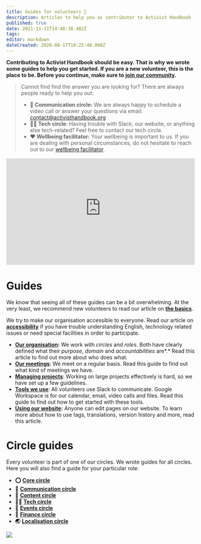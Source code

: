 ```yaml
---
title: Guides for volunteers 📖
description: Articles to help you as contributor to Activist Handbook 
published: true
date: 2021-11-11T14:48:38.402Z
tags: 
editor: markdown
dateCreated: 2020-08-17T10:25:40.098Z
---
```


**Contributing to Activist Handbook should be easy. That is why we wrote some guides to help you get started. If you are a new volunteer, this is the place to be. Before you continue, make sure to** [**join our community**](/join)**.**

> Cannot find find the answer you are looking for? There are always people ready to help you out:
> 
> -   **💬 Communication circle:** We are always happy to schedule a video call or answer your questions via email: [contact@activisthandbook.org](mailto:contact@activisthandbook.org)
> -   **👩‍💻 Tech circle**: Having trouble with Slack, our website, or anything else tech-related? Feel free to contact our tech circle.
> -   **❤️ Wellbeing facilitator:** Your wellbeing is important to us. If you are dealing with personal circumstances, do not hesitate to reach out to our [wellbeing facilitator](wellbeing).

<div style="position: relative;padding-bottom: 56.25%;height: 0;margin-top:16px;background:#eee">
  <iframe width="100%" height="100%" src="https://www.youtube-nocookie.com/embed/dC4KZ2P1-ZU" title="YouTube video player" allow="accelerometer; autoplay; clipboard-write; encrypted-media; gyroscope; picture-in-picture" allowfullscreen style="border:0;position: absolute;top: 0;left: 0;"></iframe>
</div>

# Guides

We know that seeing all of these guides can be a bit overwhelming. At the very least, we recommend new volunteers to read our article on [**the basics**](basics).

We try to make our organisation accessible to everyone. Read our article on [**accessibility**](accessibility) if you have trouble understanding English, technology related issues or need special facilities in order to participate.

-   [**Our organisation**](organisation)**:** We work with *circles* and *roles*. Both have clearly defined what their *purpose*, *domain* and *accountabilities* are*.* Read this article to find out more about who does what.
-   [**Our meetings**](meetings): We meet on a regular basis. Read this guide to find out what kind of meetings we have.
-   [**Managing projects**](managing-projects): Working on large projects effectively is hard, so we have set up a few guidelines.
-   [**Tools we use**](tools): All volunteers use Slack to communicate. Google Workspace is for our calendar, email, video calls and files. Read this guide to find out how to get started with these tools.
-   [**Using our website**](website)**:** Anyone can edit pages on our website. To learn more about how to use tags, translations, version history and more, read this article.

# Circle guides

Every volunteer is part of one of our circles. We wrote guides for all circles. Here you will also find a guide for your particular role:

-   **⭕️** [**Core circle**](core)
-   **💬** [**Communication circle**](communication)
-   **📝** [**Content circle**](content)
-   **👩‍💻** [**Tech circle**](tech)
-    **📆** [**Events circle**](events)
-   **🤑** [**Finance circle**](finance)
-   **🌏** [**Localisation circle**](localisation)

![](/illustration-support-min.png)
